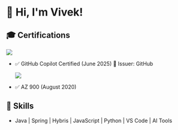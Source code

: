 # 👋 Hi, I'm Vivek!

## 🎓 Certifications
[![](https://img.shields.io/badge/GitHub-Copilot-blue?logo=github)](https://copilot.github.com)
- ✅ GitHub Copilot Certified (June 2025) 🏢 Issuer: GitHub

  [![](https://img.shields.io/badge/Microsoft%20Certified-AZ--900-blue?logo=microsoft)](https://learn.microsoft.com/en-us/certifications/azure-fundamentals/)
- ✅ AZ 900 (August 2020)

## 🚀 Skills
- Java | Spring | Hybris | JavaScript | Python | VS Code | AI Tools
  
